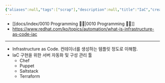 ```yaml
---
{"aliases":null,"tags":["scrap"],"description":null,"title":"IaC","created":"2023-11-01T19:58:43","updated":"2023-11-01T20:01:13","dg-publish":true,"permalink":"/docs/IaC/","dgPassFrontmatter":true}
---
```


- [[docs/index/0010 Programming 👩‍💻\|0010 Programming 👩‍💻]]
- <https://www.redhat.com/ko/topics/automation/what-is-infrastructure-as-code-iac>
___
- Infrastructure as Code. 컨테이너를 생성하는 템플릿 정도로 이해함.
- IaC 구현을 위한 서버 자동화 및 구성 관리 툴
	- Chef
	- Puppet
	- Saltstack
	- Terraform
